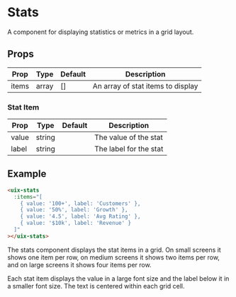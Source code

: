 # Stats

A component for displaying statistics or metrics in a grid layout.

## Props

| Prop  | Type  | Default | Description                      |
|-------|-------|---------|----------------------------------|
| items | array | []      | An array of stat items to display |

### Stat Item

| Prop  | Type   | Default | Description               |
|-------|--------|---------|---------------------------|
| value | string |         | The value of the stat     |
| label | string |         | The label for the stat    |

## Example

```html
<uix-stats
  :items="[
    { value: '100+', label: 'Customers' },
    { value: '50%', label: 'Growth' },  
    { value: '4.5', label: 'Avg Rating' },
    { value: '$10k', label: 'Revenue' }
  ]"  
></uix-stats>
```

The stats component displays the stat items in a grid. On small screens it shows one item per row, on medium screens it shows two items per row, and on large screens it shows four items per row.

Each stat item displays the value in a large font size and the label below it in a smaller font size. The text is centered within each grid cell.